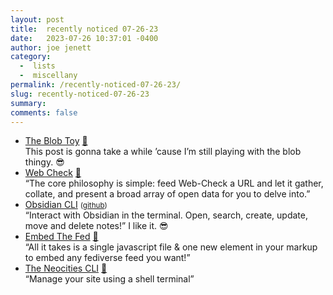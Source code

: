 ```yaml
---
layout: post
title:  recently noticed 07-26-23
date:   2023-07-26 10:37:01 -0400
author: joe jenett
category:
  -  lists
  -  miscellany
permalink: /recently-noticed-07-26-23/
slug: recently-noticed-07-26-23
summary: 
comments: false
---
```

<ul class="links">
	<li><a title="The Blob Toy" href="https://oimo.io/works/blob/">The Blob Toy</a> <a href="https://pinboard.in/u:angusf">📌</a><br>This post is gonna take a while ’cause I’m still playing with the blob thingy. 😎</li>
	<li><a title="Web Check" href="https://web-check.xyz/">Web Check</a> <a href="https://pinboard.in/u:jaygooby">📌</a><br>“The core philosophy is simple: feed Web-Check a URL and let it gather, collate, and present a broad array of open data for you to delve into.”</li>
	<li><a title="Take Obsidian to the terminal - Obsidian CLI" href="https://yakitrak.github.io/obsidian-cli-docs/">Obsidian CLI</a> <small>(<a href="https://github.com/Yakitrak/obsidian-cli">github</a>)</small><br>“Interact with Obsidian in the terminal. Open, search, create, update, move and delete notes!” I like it. 😎</li>
	<li><a title="Embed The Fed" href="https://andy-blum.github.io/fed-embed/">Embed The Fed</a> <a href="https://pinboard.in/u:garrettc">📌</a><br>“All it takes is a single javascript file &amp; one new element in your markup to embed any fediverse feed you want!”</li>
	<li><a title="Neocities - Command Line Interface" href="https://neocities.org/cli">The Neocities CLI</a> <a href="https://pinboard.in/u:skazka">📌</a><br>“Manage your site using a shell terminal”</li>
</ul>

<a style="display:none;" href="https://brid.gy/publish/mastodon"><small>(cross-posted to mastodon)</small></a>
